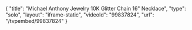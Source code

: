 {
    "title": "Michael Anthony Jewelry 10K Glitter Chain 16\" Necklace",
    "type": "solo",
    "layout": "iframe-static",
    "videoId": "99837824",
    "url": "\/tvpembed\/99837824"
}
